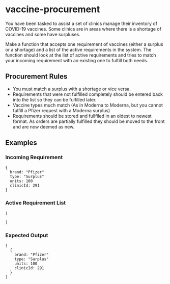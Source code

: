# vaccine-procurement
You have been tasked to assist a set of clinics manage their inventory of COVID-19 vaccines. Some clinics are in areas where there is a shortage of vaccines and some have surpluses.

Make a function that accepts one requirement of vaccines (either a surplus or a shortage) and a list of the active requirements in the system. The function should look at the list of active requirements and tries to match your incoming requirement with an existing one to fulfill both needs.

## Procurement Rules
- You must match a surplus with a shortage or vice versa.
- Requirements that were not fulfilled completely should be entered back into the list so they can be fulfilled later.
- Vaccine types much match (As in Moderna to Moderna, but you cannot fulfill a Pfizer request with a Moderna surplus)
- Requirements should be stored and fullfiled in an oldest to newest format. As orders are partially fulfilled they should be moved to the front and are now deemed as new.

## Examples
### Incoming Requirement
```
{
  brand: "Pfizer"
  type: "Surplus"
  units: 100
  clinicId: 291
}
```
### Active Requirement List
```
[

]
```
### Expected Output
```
[
  {
    brand: "Pfizer"
    type: "Surplus"
    units: 100
    clinicId: 291
  }
]
```

